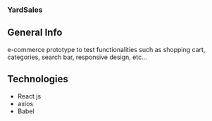 ### YardSales
## General Info
e-commerce prototype to test functionalities such as shopping cart, categories, search bar, responsive design, etc...
## Technologies
- React js
- axios
- Babel
## 
